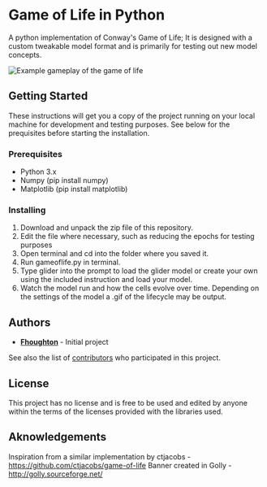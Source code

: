 # Game of Life in Python
A python implementation of Conway's Game of Life; It is designed with a custom tweakable model format and is primarily for testing out new model concepts.

![Example gameplay of the game of life](https://i.imgur.com/vvd8Sns.png)

## Getting Started

These instructions will get you a copy of the project running on your local machine for development and testing purposes. See below for the prequisites before starting the installation.

### Prerequisites

- Python 3.x
- Numpy (pip install numpy)
- Matplotlib (pip install matplotlib)

### Installing

1. Download and unpack the zip file of this repository.
2. Edit the file where necessary, such as reducing the epochs for testing purposes
2. Open terminal and cd into the folder where you saved it.
3. Run gameoflife.py in terminal.
4. Type glider into the prompt to load the glider model or create your own using the included instruction and load your model.
5. Watch the model run and how the cells evolve over time. Depending on the settings of the model a .gif of the lifecycle may be output.

## Authors

* **[Fhoughton](https://github.com/Fhoughton)** - Initial project

See also the list of [contributors](https://github.com/game-of-life-in-X/GameOfLifeInPython/contributors) who participated in this project.

## License

This project has no license and is free to be used and edited by anyone within the terms of the licenses provided with the libraries used.

## Aknowledgements

Inspiration from a similar implementation by ctjacobs - https://github.com/ctjacobs/game-of-life
Banner created in Golly - http://golly.sourceforge.net/ 
